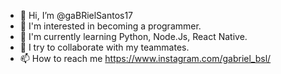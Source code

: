 - 👋 Hi, I’m @gaBRielSantos17
- 👀 I'm interested in becoming a programmer.
- 🌱 I'm currently learning Python, Node.Js, React Native.
- 💞️ I try to collaborate with my teammates.
- 📫 How to reach me https://www.instagram.com/gabriel_bsl/

<!---
gaBRielSantos17/gaBRielSantos17 is a ✨ special ✨ repository because its `README.md` (this file) appears on your GitHub profile.
You can click the Preview link to take a look at your changes.
--->
